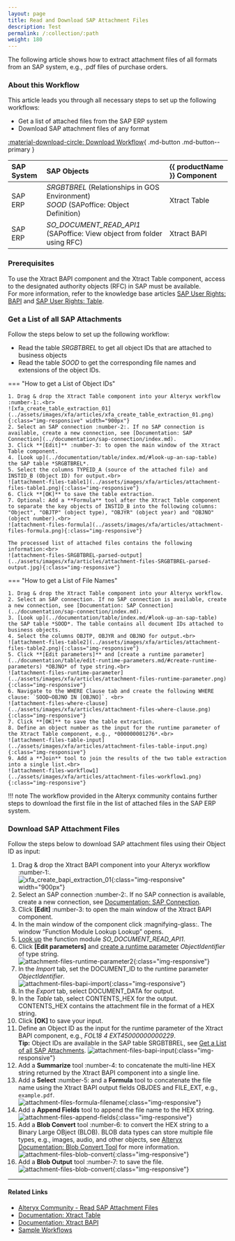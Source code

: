```yaml
---
layout: page
title: Read and Download SAP Attachment Files 
description: Test
permalink: /:collection/:path
weight: 180
---
```


The following article shows how to extract attachment files of all formats from an SAP system, e.g., .pdf files of purchase orders.<br>

### About this Workflow

This article leads you through all necessary steps to set up the following workflows:
- Get a list of attached files from the SAP ERP system
- Download SAP attachment files of any format

[:material-download-circle: Download Workflow](../assets/files/xfa/SAP-Read-Attachment-Files.yxmd){ .md-button .md-button--primary }

| SAP System | SAP Objects | {{ productName }} Component |
| :------ |:--- | :--- |
| SAP ERP | *SRGBTBREL* (Relationships in GOS Environment) <br>*SOOD* (SAPoffice: Object Definition) | Xtract Table |
| SAP ERP | *SO_DOCUMENT_READ_API1* (SAPoffice: View object from folder using RFC) | Xtract BAPI |



### Prerequisites

To use the Xtract BAPI component and the Xtract Table component, access to the designated authority objects (RFC) in SAP must be available. <br>
For more information, refer to the knowledge base articles [SAP User Rights: BAPI](https://kb.theobald-software.com/sap/authority-objects-sap-user-rights#bapi) and [SAP User Rights: Table](https://kb.theobald-software.com/sap/authority-objects-sap-user-rights#table).


### Get a List of all SAP Attachments

Follow the steps below to set up the following workflow:
- Read the table *SRGBTBREL* to get all object IDs that are attached to business objects
- Read the table *SOOD* to get the corresponding file names and extensions of the object IDs.

=== "How to get a List of Object IDs"
	
	1. Drag & drop the Xtract Table component into your Alteryx workflow :number-1:.<br>
	![xfa_create_table_extraction_01](../assets/images/xfa/articles/xfa_create_table_extraction_01.png){:class="img-responsive" width="900px"}
	2. Select an SAP connection :number-2:. If no SAP connection is available, create a new connection, see [Documentation: SAP Connection](../documentation/sap-connection/index.md).
	3. Click **[Edit]** :number-3: to open the main window of the Xtract Table component.
	4. [Look up](../documentation/table/index.md/#look-up-an-sap-table) the SAP table *SRGBTBREL*.
	5. Select the columns TYPEID_A (source of the attached file) and INSTID_B (Object ID) for output.<br>
	![attachment-files-table1](../assets/images/xfa/articles/attachment-files-table1.png){:class="img-responsive"}
	6. Click **[OK]** to save the table extraction.
	7. Optional: Add a **Formula** tool after the Xtract Table component to separate the key objects of INSTID_B into the following columns: "Object", "OBJTP" (object type), "OBJYR" (object year) and "OBJNO" (object number).<br>
	![attachment-files-formula](../assets/images/xfa/articles/attachment-files-formula.png){:class="img-responsive"}

	The processed list of attached files contains the following information:<br>
	![attachment-files-SRGBTBREL-parsed-output](../assets/images/xfa/articles/attachment-files-SRGBTBREL-parsed-output.jpg){:class="img-responsive"}

=== "How to get a List of File Names"

	1. Drag & drop the Xtract Table component into your Alteryx workflow.
	2. Select an SAP connection. If no SAP connection is available, create a new connection, see [Documentation: SAP Connection](../documentation/sap-connection/index.md).
	3. [Look up](../documentation/table/index.md/#look-up-an-sap-table) the SAP table *SOOD*. The table contains all document IDs attached to business objects.
	4. Select the columns OBJTP, OBJYR and OBJNO for output.<br>
	![attachment-files-table2](../assets/images/xfa/articles/attachment-files-table2.png){:class="img-responsive"}
	5. Click **[Edit parameters]** and [create a runtime parameter](../documentation/table/edit-runtime-parameters.md/#create-runtime-parameters) *OBJNO* of type string.<br>
	![attachment-files-runtime-parameter](../assets/images/xfa/articles/attachment-files-runtime-parameter.png){:class="img-responsive"}
	6. Navigate to the WHERE Clause tab and create the following WHERE clause: `SOOD~OBJNO IN [OBJNO]`. <br>
	![attachment-files-where-clause](../assets/images/xfa/articles/attachment-files-where-clause.png){:class="img-responsive"}
	7. Click **[OK]** to save the table extraction.
	8. Define an object number as the input for the runtime parameter of the Xtract Table component, e.g., *000000001276*.<br>
	![attachment-files-table-input](../assets/images/xfa/articles/attachment-files-table-input.png){:class="img-responsive"}
	9. Add a **Join** tool to join the results of the two table extraction into a single list.<br>
	![attachment-files-workflow1](../assets/images/xfa/articles/attachment-files-workflow1.png){:class="img-responsive"}

!!! note
	The workflow provided in the Alteryx community contains further steps to download the first file in the list of attached files in the SAP ERP system.

### Download SAP Attachment Files

Follow the steps below to download SAP attachment files using their Object ID as input:

1. Drag & drop the Xtract BAPI component into your Alteryx workflow :number-1:.<br>
![xfa_create_bapi_extraction_01](../assets/images/xfa/articles/xfa_create_bapi_extraction_01.png){:class="img-responsive" width="900px"}
2. Select an SAP connection :number-2:. If no SAP connection is available, create a new connection, see [Documentation: SAP Connection](../documentation/sap-connection/index.md).
3. Click **[Edit]** :number-3: to open the main window of the Xtract BAPI component.
4. In the main window of the component click :magnifying-glass:. The window “Function Module Lookup Lookup” opens.
5. [Look up](../documentation/bapi/index.md/#look-up-a-function-module-bapi) the function module *SO_DOCUMENT_READ_API1*.
6. Click **[Edit parameters]** and [create a runtime parameter](../documentation/bapi/edit-runtime-parameters.md/#create-runtime-parameters) *ObjectIdentifier* of type string.<br>
![attachment-files-runtime-parameter2](../assets/images/xfa/articles/attachment-files-runtime-parameter2.png){:class="img-responsive"}
7. In the *Import* tab, set the DOCUMENT_ID to the runtime parameter *ObjectIdentifier*.<br>
![attachment-files-bapi-import](../assets/images/xfa/articles/attachment-files-bapi-import.png){:class="img-responsive"}
8. In the *Export* tab, select DOCUMENT_DATA for output.
9. In the *Table* tab, select CONTENTS_HEX for the output. CONTENTS_HEX contains the attachment file in the format of a HEX string.
10. Click **[OK]** to save your input.
11. Define an Object ID as the input for the runtime parameter of the Xtract BAPI component, e.g., *FOL18          4 EXT45000000000229*.<br>
**Tip:** Object IDs are available in the SAP table SRGBTBREL, see [Get a List of all SAP Attachments](#get-a-list-of-all-sap-attachments).
![attachment-files-bapi-input](../assets/images/xfa/articles/attachment-files-bapi-input.png){:class="img-responsive"}
12. Add a **Summarize** tool :number-4: to concatenate the multi-line HEX string returned by the Xtract BAPI component into a single line.
13. Add a **Select** :number-5: and a **Formula** tool to concatenate the file name using the Xtract BAPI output fields OBJDES and FILE_EXT, e.g., `example.pdf`.<br>
![attachment-files-formula-filename](../assets/images/xfa/articles/attachment-files-formula-filename.png){:class="img-responsive"}
14. Add a **Append Fields** tool to append the file name to the HEX string.<br>
![attachment-files-append-fields](../assets/images/xfa/articles/attachment-files-append-fields.png){:class="img-responsive"}
15. Add a **Blob Convert** tool :number-6: to convert the HEX string to a Binary Large OBject (BLOB).
BLOB data types can store multiple file types, e.g., images, audio, and other objects, see [Alteryx Documentation: Blob Convert Tool](https://help.alteryx.com/current/en/designer/tools/developer/blob-convert-tool.html) for more information. <br>
![attachment-files-blob-convert](../assets/images/xfa/articles/attachment-files-blob-convert.png){:class="img-responsive"}
16. Add a **Blob Output** tool :number-7: to save the file.<br>
![attachment-files-blob-convert](../assets/images/xfa/articles/attachment-files-blob-output.png){:class="img-responsive"}


*****
#### Related Links
- [Alteryx Community - Read SAP Attachment Files](https://community.alteryx.com/t5/Community-Gallery/Read-and-Download-SAP-Attachment-Files-using-Xtract-for-Alteryx/ta-p/1212418)
- [Documentation: Xtract Table](../documentation/table/index.md)
- [Documentation: Xtract BAPI](../documentation/bapi/index.md)
- [Sample Workflows](../sample-workflows.md)
